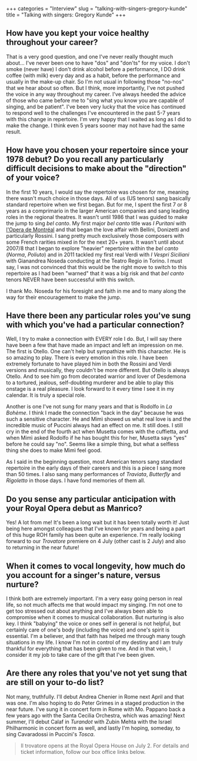 +++
categories = "Interview"
slug = "talking-with-singers-gregory-kunde"
title = "Talking with singers: Gregory Kunde"
+++

## How have you kept your voice healthy throughout your career?

That is a very good question, and one I've never really thought much about... I've never been one to have "dos" and "don'ts" for my voice. I don't smoke (never have) I don't drink alcohol before a performance, I DO drink coffee (with milk) every day and as a habit, before the performance and usually in the make-up chair. So I'm not usual in following those "no-nos" that we hear about so often. But I think, more importantly, I've not pushed the voice in any way throughout my career. I've always heeded the advice of those who came before me to "sing what you know you are capable of singing, and be patient". I've been very lucky that the voice has continued to respond well to the challenges I've encountered in the past 5-7 years with this change in repertoire. I'm very happy that I waited as long as I did to make the change. I think even 5 years sooner may not have had the same result. 

## How have you chosen your repertoire since your 1978 debut? Do you recall any particularly difficult decisions to make about the "direction" of your voice?

In the first 10 years, I would say the repertoire was chosen for me, meaning there wasn't much choice in those days. All of us (US tenors) sang basically standard repertoire when we first began. But for me, I spent the first 7 or 8 years as a comprimario in the larger American companies and sang leading roles in the regional theatres. It wasn't until 1986 that I was guided to make the jump to sing *bel canto*. My first major *bel canto* title was *I Puritani* with [l'Opera de Montréal](/scene/companies/lopera-de-montreal/) and that began the love affair with Bellini, Donizetti and particularly Rossini. I sang pretty much exclusively those composers with some French rarities mixed in for the next 20+ years. It wasn't until about 2007/8 that I began to explore "heavier" repertoire within the *bel canto* (*Norma*, *Poliuto*) and in 2011 tackled my first real Verdi with *I Vespri Siciliani* with Gianandrea Noseda conducting at the Teatro Regio in Torino. I must say, I was not convinced that this would be the right move to switch to this repertoire as I had been "warned" that it was a big risk and that *bel canto* tenors NEVER have been successful with this switch. 

I thank Mo. Noseda for his foresight and faith in me and to many along the way for their encouragement to make the jump. 

## Have there been any particular roles you've sung with which you've had a particular connection?

Well, I try to make a connection with EVERY role I do. But, I will say there have been a few that have made an impact and left an impression on me. The first is Otello. One can't help but sympathize with this character. He is so amazing to play. There is every emotion in this role. I have been extremely fortunate to have played him in both the Rossini and Verdi versions and musically, they couldn't be more different. But Otello is always Otello. And to see him go from decorated warrior and lover of Desdemona to a tortured, jealous, self-doubting murderer and be able to play this onstage is a real pleasure. I look forward to it every time I see it in my calendar. It is truly a special role. 

Another is one I've not sung for many years and that is Rodolfo in *La Bohème*. I think I made the connection "back in the day" because he was such a sensitive character. He and Mimì showed us what real love is and the incredible music of Puccini always had an effect on me. It still does. I still cry in the end of the fourth act when Musetta comes with the cuffietta, and when Mimì asked Rodolfo if he has bought this for her, Musetta says "yes" before he could say "no". Seems like a simple thing, but what a selfless thing she does to make Mimì feel good. 

As I said in the beginning question, most American tenors sang standard repertoire in the early days of their careers and this is a piece I sang more than 50 times.  I also sang many performances of *Traviata*, *Butterfly* and *Rigoletto* in those days. I have fond memories of them all. 

## Do you sense any particular anticipation with your Royal Opera debut as Manrico?

Yes! A lot from me! It's been a long wait but it has been totally worth it! Just being here amongst colleagues that I've known for years and being a part of this huge ROH family has been quite an experience. I'm really looking forward to our *Trovatore* premiere on 4 July (other cast is 2 July) and also to returning in the near future! 

## When it comes to vocal longevity, how much do you account for a singer's nature, versus nurture?

I think both are extremely important. I'm a very easy going person in real life, so not much affects me that would impact my singing. I'm not one to get too stressed out about anything and I've always been able to compromise when it comes to musical collaboration. But nurturing is also key. I think "babying" the voice or ones self in general is not helpful, but certainly care of one's body (including the voice) and one's spirit is essential. I'm a believer, and that faith has helped me through many tough situations in my life. I know I'm not in control of my destiny and I am truly thankful for everything that has been given to me. And in that vein, I consider it my job to take care of the gift that I've been given. 

## Are there any roles that you've not yet sung that are still on your to-do list?

Not many, truthfully. I'll debut Andrea Chenier in Rome next April and that was one. I'm also hoping to do Peter Grimes in a staged production in the near future. I've sung it in concert form in Rome with Mo. Pappano back a few years ago with the Santa Cecilia Orchestra, which was amazing! Next summer, I'll debut Calaf in *Turandot* with Zubin Mehta with the Israel Philharmonic in concert form as well, and lastly I'm hoping, someday, to sing Cavaradossi in Puccini's *Tosca*. 

>Il trovatore opens at the Royal Opera House on July 2. For details and ticket information, follow our box office links below.
